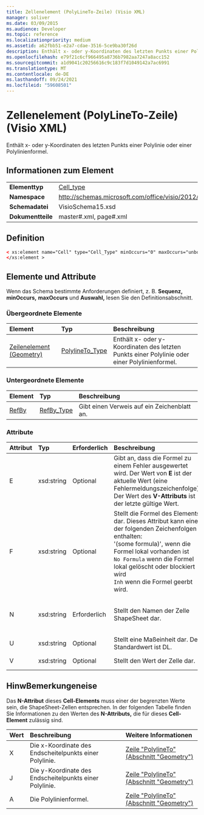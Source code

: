 ```yaml
---
title: Zellenelement (PolyLineTo-Zeile) (Visio XML)
manager: soliver
ms.date: 03/09/2015
ms.audience: Developer
ms.topic: reference
ms.localizationpriority: medium
ms.assetid: a62fbb51-e2a7-cdae-3516-5ce9ba30f26d
description: Enthält x- oder y-Koordinaten des letzten Punkts einer Polylinie oder einer Polylinienformel.
ms.openlocfilehash: e79f21c6cf966495a8736b7982aa7247a8acc152
ms.sourcegitcommit: a1d9041c20256616c9c183f7d1049142a7ac6991
ms.translationtype: MT
ms.contentlocale: de-DE
ms.lasthandoff: 09/24/2021
ms.locfileid: "59608501"
---
```

# <a name="cell-element-polylineto-row-visio-xml"></a>Zellenelement (PolyLineTo-Zeile) (Visio XML)

Enthält x- oder y-Koordinaten des letzten Punkts einer Polylinie oder einer Polylinienformel.
  
## <a name="element-information"></a>Informationen zum Element

|||
|:-----|:-----|
|**Elementtyp** <br/> |[Cell_type](cell_type-complextypevisio-xml.md) <br/> |
|**Namespace** <br/> |http://schemas.microsoft.com/office/visio/2012/main  <br/> |
|**Schemadatei** <br/> |VisioSchema15.xsd  <br/> |
|**Dokumentteile** <br/> |master#.xml, page#.xml  <br/> |
   
## <a name="definition"></a>Definition

```XML
< xs:element name="Cell" type="Cell_Type" minOccurs="0" maxOccurs="unbounded" >
</xs:element >
```

## <a name="elements-and-attributes"></a>Elemente und Attribute

Wenn das Schema bestimmte Anforderungen definiert, z. B. **Sequenz,** **minOccurs,** **maxOccurs** und **Auswahl,** lesen Sie den Definitionsabschnitt. 
  
### <a name="parent-elements"></a>Übergeordnete Elemente

|**Element**|**Typ**|**Beschreibung**|
|:-----|:-----|:-----|
|[Zeilenelement (Geometry)](row-element-geometry-sectionvisio-xml.md) <br/> |[PolylineTo_Type](polylineto_type-complextypevisio-xml.md) <br/> |Enthält x- oder y-Koordinaten des letzten Punkts einer Polylinie oder einer Polylinienformel.  <br/> |
   
### <a name="child-elements"></a>Untergeordnete Elemente

|**Element**|**Typ**|**Beschreibung**|
|:-----|:-----|:-----|
|[RefBy](refby-element-cell_type-complextypevisio-xml.md) <br/> |[RefBy_Type](refby_type-complextypevisio-xml.md) <br/> |Gibt einen Verweis auf ein Zeichenblatt an.  <br/> |
   
### <a name="attributes"></a>Attribute

|**Attribut**|**Typ**|**Erforderlich**|**Beschreibung**|**Mögliche Werte**|
|:-----|:-----|:-----|:-----|:-----|
|E  <br/> |xsd:string  <br/> |Optional  <br/> |Gibt an, dass die Formel zu einem Fehler ausgewertet wird. Der Wert von **E** ist der aktuelle Wert (eine Fehlermeldungszeichenfolge); Der Wert des **V-Attributs** ist der letzte gültige Wert.  <br/> |Eine Fehlermeldungszeichenfolge.  <br/> |
|F  <br/> |xsd:string  <br/> |Optional  <br/> | Stellt die Formel des Elements dar. Dieses Attribut kann eine der folgenden Zeichenfolgen enthalten:  <br/>  '(some formula)', wenn die Formel lokal vorhanden ist  <br/>  `No Formula` wenn die Formel lokal gelöscht oder blockiert wird  <br/>  `Inh` wenn die Formel geerbt wird.  <br/> |Eine Formel.  <br/> |
|N  <br/> |xsd:string  <br/> |Erforderlich  <br/> |Stellt den Namen der Zelle ShapeSheet dar.  <br/> |Der Name der ShapeSheet-Zelle.  <br/> Weitere Informationen finden Sie unten im Abschnitt "Hinweise".  <br/> |
|U  <br/> |xsd:string  <br/> |Optional  <br/> |Stellt eine Maßeinheit dar. Der Standardwert ist DL.  <br/> |Die Einheiten der Zelle.  <br/> |
|V  <br/> |xsd:string  <br/> |Optional  <br/> |Stellt den Wert der Zelle dar.  <br/> |Der Wert der ShapeSheet-Zelle.  <br/> |
   
## <a name="remarks"></a>HinwBemerkungeneise

Das **N-Attribut** dieses **Cell-Elements** muss einer der begrenzten Werte sein, die ShapeSheet-Zellen entsprechen. In der folgenden Tabelle finden Sie Informationen zu den Werten des **N-Attributs,** die für dieses **Cell-Element** zulässig sind. 
  
|**Wert**|**Beschreibung**|**Weitere Informationen**|
|:-----|:-----|:-----|
|X  <br/> |Die x-Koordinate des Endscheitelpunkts einer Polylinie.  <br/> |[Zeile "PolylineTo" (Abschnitt "Geometry")](polylineto-row-geometry-section.md) <br/> |
|J  <br/> |Die y-Koordinate des Endscheitelpunkts einer Polylinie.  <br/> |[Zeile "PolylineTo" (Abschnitt "Geometry")](polylineto-row-geometry-section.md) <br/> |
|A  <br/> |Die Polylinienformel.  <br/> |[Zeile "PolylineTo" (Abschnitt "Geometry")](polylineto-row-geometry-section.md) <br/> |
   

